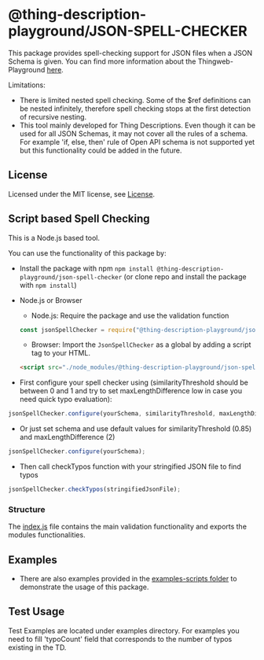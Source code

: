 # @thing-description-playground/**JSON-SPELL-CHECKER**

This package provides spell-checking support for JSON files when a JSON Schema is given.
You can find more information about the Thingweb-Playground [here](https://github.com/eclipse-thingweb/playground).

Limitations:

-   There is limited nested spell checking. Some of the $ref definitions can be nested infinitely, therefore spell checking stops at the first detection of recursive nesting.
-   This tool mainly developed for Thing Descriptions. Even though it can be used for all JSON Schemas, it may not cover all the rules of a schema. For example 'if, else, then' rule of Open API schema is not supported yet but this functionality could be added in the future.

## License

Licensed under the MIT license, see [License](../../LICENSE.md).

## Script based Spell Checking

This is a Node.js based tool.

You can use the functionality of this package by:

-   Install the package with npm `npm install @thing-description-playground/json-spell-checker` (or clone repo and install the package with `npm install`)
-   Node.js or Browser

    -   Node.js: Require the package and use the validation function

    ```javascript
    const jsonSpellChecker = require("@thing-description-playground/json-spell-checker");
    ```

    -   Browser: Import the `JsonSpellChecker` as a global by adding a script tag to your HTML.

    ```html
    <script src="./node_modules/@thing-description-playground/json-spell-checker/dist/web-bundle.min.js"></script>
    ```

-   First configure your spell checker using (similarityThreshold should be between 0 and 1 and try to set maxLengthDifference low in case you need quick typo evaluation):

```javascript
jsonSpellChecker.configure(yourSchema, similarityThreshold, maxLengthDifference);
```

-   Or just set schema and use default values for similarityThreshold (0.85) and maxLengthDifference (2)

```javascript
jsonSpellChecker.configure(yourSchema);
```

-   Then call checkTypos function with your stringified JSON file to find typos

```javascript
jsonSpellChecker.checkTypos(stringifiedJsonFile);
```

### Structure

The [index.js](./index.js) file contains the main validation functionality and exports the modules functionalities.

## Examples

-   There are also examples provided in the [examples-scripts folder](./examples/scripts/) to demonstrate the usage of this package.

## Test Usage

Test Examples are located under examples directory.
For examples you need to fill 'typoCount' field that corresponds to the number of typos existing in the TD.
